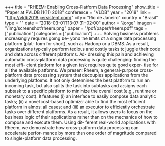 +++
title = "RHEEM: Enabling Cross-Platform Data Processing"
show_title = "Paper at PVLDB 11(11) 2018"
conference = "VLDB"
year = "2018"
link = "http://vldb2018.persistent.com/"
city = "Rio de Janeiro"
country =  "Brasil"
type = ""
date = "2018-03-01T13:07:31+02:00"
author = "Jorge"
imagen = "/img/screenshot/rheem.png"
paper = "/pdf/paper/rheem.pdf"
tags = ["publication"]
categories = ["publication"]
+++
Solving business problems increasingly requires going be- yond the limits of a single data processing platform (plat- form for short), such as Hadoop or a DBMS. As a result, organizations typically perform tedious and costly tasks to juggle their code and data across different platforms. Ad- dressing this pain and achieving automatic cross-platform data processing is quite challenging: finding the most effi- cient platform for a given task requires quite good exper- tise for all the available platforms. We present Rheem, a general-purpose cross-platform data processing system that decouples applications from the underlying platforms. It not only determines the best platform to run an incoming task, but also splits the task into subtasks and assigns each subtask to a specific platform to minimize the overall cost (e.g., runtime or monetary cost). It features (i) an interface to easily compose data analytic tasks; (ii) a novel cost-based optimizer able to find the most efficient platform in almost all cases; and (iii) an executor to efficiently orchestrate tasks over different platforms. As a result, it allows users to focus on the business logic of their applications rather than on the mechanics of how to compose and execute them. Using dif- ferent real-world applications with Rheem, we demonstrate how cross-platform data processing can accelerate perfor- mance by more than one order of magnitude compared to single-platform data processing.
